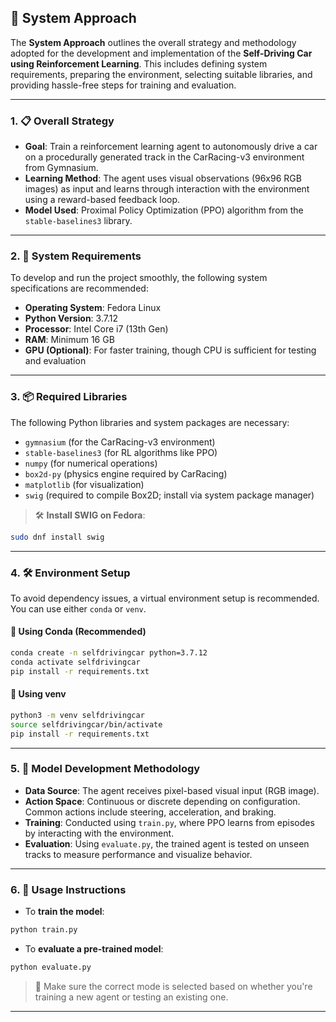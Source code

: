 
## 🚗 System Approach

The **System Approach** outlines the overall strategy and methodology adopted for the development and implementation of the **Self-Driving Car using Reinforcement Learning**. This includes defining system requirements, preparing the environment, selecting suitable libraries, and providing hassle-free steps for training and evaluation.

---

### 1. 📋 Overall Strategy

- **Goal**: Train a reinforcement learning agent to autonomously drive a car on a procedurally generated track in the CarRacing-v3 environment from Gymnasium.
- **Learning Method**: The agent uses visual observations (96x96 RGB images) as input and learns through interaction with the environment using a reward-based feedback loop.
- **Model Used**: Proximal Policy Optimization (PPO) algorithm from the `stable-baselines3` library.

---

### 2. 🧰 System Requirements

To develop and run the project smoothly, the following system specifications are recommended:

- **Operating System**: Fedora Linux  
- **Python Version**: 3.7.12  
- **Processor**: Intel Core i7 (13th Gen)  
- **RAM**: Minimum 16 GB  
- **GPU (Optional)**: For faster training, though CPU is sufficient for testing and evaluation

---

### 3. 📦 Required Libraries

The following Python libraries and system packages are necessary:

- `gymnasium` (for the CarRacing-v3 environment)  
- `stable-baselines3` (for RL algorithms like PPO)  
- `numpy` (for numerical operations)  
- `box2d-py` (physics engine required by CarRacing)  
- `matplotlib` (for visualization)  
- `swig` (required to compile Box2D; install via system package manager)

> 🛠️ **Install SWIG on Fedora**:
```bash
sudo dnf install swig
```

---

### 4. 🛠️ Environment Setup

To avoid dependency issues, a virtual environment setup is recommended. You can use either `conda` or `venv`.

#### 📌 Using Conda (Recommended)
```bash
conda create -n selfdrivingcar python=3.7.12
conda activate selfdrivingcar
pip install -r requirements.txt
```

#### 📌 Using venv
```bash
python3 -m venv selfdrivingcar
source selfdrivingcar/bin/activate
pip install -r requirements.txt
```

---

### 5. 🧠 Model Development Methodology

- **Data Source**: The agent receives pixel-based visual input (RGB image).
- **Action Space**: Continuous or discrete depending on configuration. Common actions include steering, acceleration, and braking.
- **Training**: Conducted using `train.py`, where PPO learns from episodes by interacting with the environment.
- **Evaluation**: Using `evaluate.py`, the trained agent is tested on unseen tracks to measure performance and visualize behavior.

---

### 6. 🚦 Usage Instructions

- To **train the model**:
```bash
python train.py
```

- To **evaluate a pre-trained model**:
```bash
python evaluate.py
```

> 🎯 Make sure the correct mode is selected based on whether you're training a new agent or testing an existing one.

---

